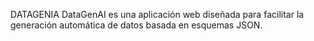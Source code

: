 D A T A G E N I A 
 
 DataGenAI es una aplicación web diseñada para facilitar la generación automática de datos basada en esquemas JSON.
